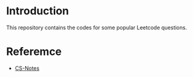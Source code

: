 # Introduction

This repository contains the codes for some popular Leetcode questions.

# Referemce

- [CS-Notes](https://github.com/CyC2018/CS-Notes)